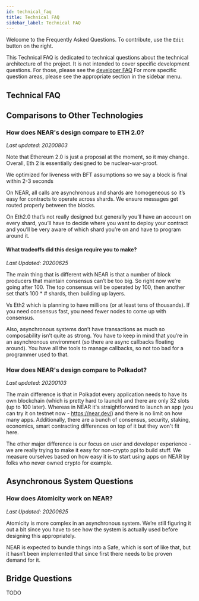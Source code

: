 ```yaml
---
id: technical_faq
title: Technical FAQ
sidebar_label: Technical FAQ
---
```


Welcome to the Frequently Asked Questions. To contribute, use the `Edit` button on the right.

This Technical FAQ is dedicated to technical questions about the technical architecture of the project.  It is not intended to cover specific development questions. For those, please see the [developer FAQ](/docs/roles/developer/faq)  For more specific question areas, please see the appropriate section in the sidebar menu.

## Technical FAQ


## Comparisons to Other Technologies

### How does NEAR's design compare to ETH 2.0?
*Last updated: 20200803*

Note that Ethereum 2.0 is just a proposal at the moment, so it may change.  Overall, Eth 2 is essentially designed to be nuclear-war-proof.

We optimized for liveness with BFT assumptions so we say a block is final within 2-3 seconds

On NEAR, all calls are asynchronous and shards are homogeneous so it’s easy for contracts to operate across shards.  We ensure messages get routed properly between the blocks.

On Eth2.0 that’s not really designed but generally you’ll have an account on every shard, you’ll have to decide where you want to deploy your contract and you’ll be very aware of which shard you’re on and have to program around it.


#### What tradeoffs did this design require you to make?
*Last Updated: 20200625*

The main thing that is different with NEAR is that a number of block producers that maintain consensus can’t be too big. So right now we’re going after 100.  The top consensus will be operated by 100, then another set that’s 100 * # shards, then building up layers.

Vs Eth2 which is planning to have millions (or at least tens of thousands).  If you need consensus fast, you need fewer nodes to come up with consensus.

Also, asynchronous systems don’t have transactions as much so composability isn’t quite as strong. You have to keep in mind that you’re in an asynchronous environment (so there are async callbacks floating around).  You have all the tools to manage callbacks, so not too bad for a programmer used to that.



### How does NEAR's design compare to Polkadot?
*Last updated: 20200103*

The main difference is that in Polkadot every application needs to have its own blockchain (which is pretty hard to launch) and there are only 32 slots (up to 100 later). Whereas in NEAR it's straightforward to launch an app (you can try it on testnet now - https://near.dev/) and there is no limit on how many apps. Additionally, there are a bunch of consensus, security, staking, economics, smart contracting differences on top of it but they won't fit here.

The other major difference is our focus on user and developer experience - we are really trying to make it easy for non-crypto ppl to build stuff. We measure ourselves based on how easy it is to start using apps on NEAR by folks who never owned crypto for example.


## Asynchronous System Questions

### How does Atomicity work on NEAR?
*Last Updated: 20200625*

Atomicity is more complex in an asynchronous system.  We’re still figuring it out a bit since you have to see how the system is actually used before designing this appropriately.

NEAR is expected to bundle things into a Safe, which is sort of like that, but it hasn’t been implemented that since first there needs to be proven demand for it.


## Bridge Questions

TODO

